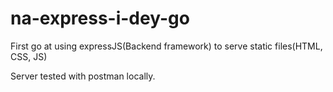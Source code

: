 # na-express-i-dey-go
First go at using expressJS(Backend framework) to serve static files(HTML, CSS, JS)

Server tested with postman locally.
